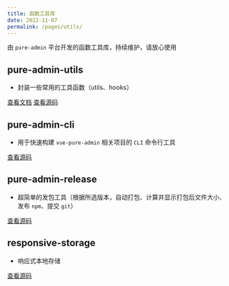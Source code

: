 ```yaml
---
title: 函数工具库
date: 2022-11-07
permalink: /pages/utils/
---
```


由 `pure-admin` 平台开发的函数工具库，持续维护，请放心使用

## pure-admin-utils

- 封装一些常用的工具函数（utils、hooks）

[查看文档](https://pure-admin-utils.netlify.app) [查看源码](https://github.com/pure-admin/pure-admin-utils-docs)

## pure-admin-cli

- 用于快速构建 `vue-pure-admin` 相关项目的 `CLI` 命令行工具

[查看源码](https://github.com/pure-admin/pure-admin-cli)

## pure-admin-release

- 超简单的发包工具（根据所选版本，自动打包、计算并显示打包后文件大小、发布 `npm`、提交 `git`）

[查看源码](https://github.com/pure-admin/pure-admin-release)

## responsive-storage

- 响应式本地存储

[查看源码](https://github.com/xiaoxian521/responsive-storage)

